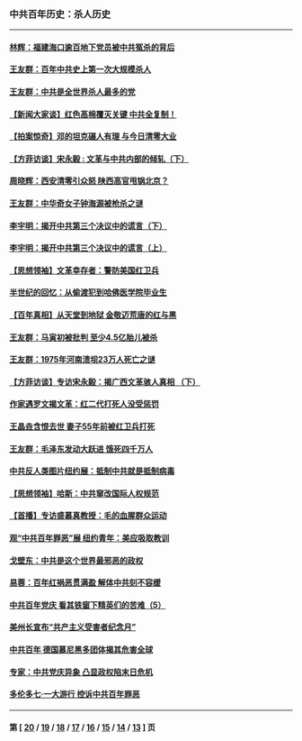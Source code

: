 ### 中共百年历史：杀人历史
---
#### [林辉：福建海口逾百地下党员被中共冤杀的背后](../../pages/nf1176106/n13878946.md?05290430) 
#### [王友群：百年中共史上第一次大规模杀人](../../pages/nf1176106/n13863785.md?05290430) 
#### [王友群：中共是全世界杀人最多的党](../../pages/nf1176106/n13860689.md?05290430) 
#### [【新闻大家谈】红色高棉覆灭关键 中共全复制！](../../pages/nf1176106/n13850222.md?05290430) 
#### [【拍案惊奇】邓的坦克碾人有理 与今日清零大业](../../pages/nf1176106/n13729574.md?05290430) 
#### [【方菲访谈】宋永毅 : 文革与中共内部的倾轧（下）](../../pages/nf1176106/n13486836.md?05290430) 
#### [周晓辉：西安清零引众怒 陕西高官甩锅北京？](../../pages/nf1176106/n13484627.md?05290430) 
#### [王友群：中华奇女子钟海源被枪杀之谜](../../pages/nf1176106/n13430555.md?05290430) 
#### [李宇明：揭开中共第三个决议中的谎言（下）](../../pages/nf1176106/n13389389.md?05290430) 
#### [李宇明：揭开中共第三个决议中的谎言（上）](../../pages/nf1176106/n13388697.md?05290430) 
#### [【思想领袖】文革幸存者：警防美国红卫兵](../../pages/nf1176106/n13339289.md?05290430) 
#### [半世纪的回忆：从偷渡犯到哈佛医学院毕业生](../../pages/nf1176106/n13345328.md?05290430) 
#### [【百年真相】从天堂到地狱 金敬迈荒唐的红与黑](../../pages/nf1176106/n13336995.md?05290430) 
#### [王友群：马寅初被批判 至少4.5亿胎儿被杀](../../pages/nf1176106/n13260313.md?05290430) 
#### [王友群：1975年河南溃坝23万人死亡之谜](../../pages/nf1176106/n13231576.md?05290430) 
#### [【方菲访谈】专访宋永毅：揭广西文革骇人真相 （下）](../../pages/nf1176106/n13209074.md?05290430) 
#### [作家遇罗文揭文革：红二代打死人没受惩罚](../../pages/nf1176106/n13205254.md?05290430) 
#### [王晶垚含恨去世 妻子55年前被红卫兵打死](../../pages/nf1176106/n13203590.md?05290430) 
#### [王友群：毛泽东发动大跃进 饿死四千万人](../../pages/nf1176106/n13177158.md?05290430) 
#### [中共反人类图片纽约展：抵制中共就是抵制病毒](../../pages/nf1176106/n13115371.md?05290430) 
#### [【思想领袖】哈斯：中共窜改国际人权规范](../../pages/nf1176106/n13053647.md?05290430) 
#### [【首播】专访盛慕真教授：毛的血腥群众运动](../../pages/nf1176106/n13091782.md?05290430) 
#### [观“中共百年罪恶”展 纽约青年：美应吸取教训](../../pages/nf1176106/n13085246.md?05290430) 
#### [戈壁东：中共是这个世界最邪恶的政权](../../pages/nf1176106/n13085641.md?05290430) 
#### [易蓉：百年红祸恶贯满盈 解体中共刻不容缓](../../pages/nf1176106/n13084455.md?05290430) 
#### [中共百年党庆 看其铁窗下精英们的苦难（5）](../../pages/nf1176106/n13076766.md?05290430) 
#### [美州长宣布“共产主义受害者纪念月”](../../pages/nf1176106/n13074024.md?05290430) 
#### [中共百年 德国慕尼黑多团体揭其危害全球](../../pages/nf1176106/n13068873.md?05290430) 
#### [专家：中共党庆异象 凸显政权陷末日危机](../../pages/nf1176106/n13067084.md?05290430) 
#### [多伦多七·一大游行 控诉中共百年罪恶](../../pages/nf1176106/n13062043.md?05290430) 

---
#### 第 [ [20](./20.md?05290430) / [19](./19.md?05290430) / [18](./18.md?05290430) / [17](./17.md?05290430) / [16](./16.md?05290430) / [15](./15.md?05290430) / [14](./14.md?05290430) / [13](./13.md?05290430) ] 页
